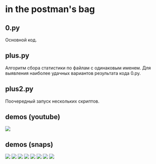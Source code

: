 # in the postman's bag

## 0.py
Основной код.

## plus.py
Алгоритм сбора статистики по файлам с одинаковым именем.
Для выявления наиболее удачных вариантов результата кода 0.py.

## plus2.py
Поочередный запуск нескольких скриптов.

## demos (youtube)
[![](https://github.com/antonsrc/0_in_the_postman_s_bag/blob/main/out/0_587.jpg?raw=true)](https://www.youtube.com/watch?v=mdLjnUL-IAg)

## demos (snaps)
![](https://github.com/antonsrc/1_algorithm_demo_1/blob/main/out/prev.jpg?raw=true)
![](https://github.com/antonsrc/1_algorithm_demo_1/blob/main/out/prev.jpg?raw=true)
![](https://github.com/antonsrc/1_algorithm_demo_1/blob/main/out/prev.jpg?raw=true)
![](https://github.com/antonsrc/1_algorithm_demo_1/blob/main/out/prev.jpg?raw=true)
![](https://github.com/antonsrc/1_algorithm_demo_1/blob/main/out/prev.jpg?raw=true)
![](https://github.com/antonsrc/1_algorithm_demo_1/blob/main/out/prev.jpg?raw=true)
![](https://github.com/antonsrc/1_algorithm_demo_1/blob/main/out/prev.jpg?raw=true)
![](https://github.com/antonsrc/1_algorithm_demo_1/blob/main/out/prev.jpg?raw=true)
